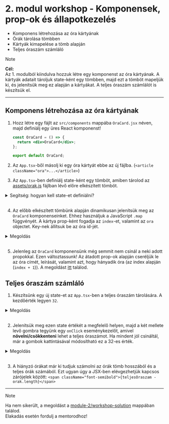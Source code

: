 # 2. modul workshop - Komponensek, prop-ok és állapotkezelés

- Komponens létrehozása az óra kártyának
- Órák tárolása tömbben
- Kártyák kimapelése a tömb alapján
- Teljes óraszám számláló

> [!NOTE]  
> **Cél:**  
> Az 1. modulból kiindulva hozzuk létre egy komponenst az óra kártyának. A kártyák adatait tároljuk state-ként egy tömbben, majd ezt a tömböt mapeljük ki, és jelenítsük meg ez alapján a kártyákat. A teljes óraszám számlálót is készítsük el.

<hr />

## Komponens létrehozása az óra kártyának

1. Hozz létre egy fájlt az `src/components` mappába `OraCard.jsx` néven, majd definiálj egy üres React komponenst!

   ```jsx
   const OraCard = () => {
     return <div>OraCard</div>;
   };

   export default OraCard;
   ```

2. Az `App.tsx`-ből másolj ki egy óra kártyát ebbe az új fájlba. (`<article className="ora">...</article>`)

3. Az `App.tsx`-ben definiálj state-ként egy tömböt, amiben tárolod az [assets/orak.js](./assets/orak.js) fájlban lévő előre elkészített tömböt.

<details>
<summary>Segítség: hogyan kell state-et definiálni?</summary>

**Példa:**

```jsx
import { useState } from "react";

const App = () => {
  const [stateNeve, setStateNeve] = useState("kezdőérték");

  // további kód
  // return ...
};

export default App;
```

Neked az [assets/orak.js](./assets/orak.js) fájlban levő tömböt kell betenned a `"kezdőérték"` helyett, valamint valami beszédesebb nevet adni a state-nek.

</details>

<br />

4. Az előbb elkészített tömbünk alapján dinamikusan jelenítsük meg az `OraCard` komponenseinket. Ehhez használjuk a JavaScript `.map` függvényét. A kártya prop-ként fogadja az `index`-et, valamint az `ora` objectet. Key-nek állítsuk be az óra id-jét.

<details>
<summary>Megoldás</summary>

```jsx
<section className="ora-grid">
  {orak.map((ora, index) => (
    <OraCard key={ora.id} ora={ora} index={index} />
  ))}
</section>
```

Ne felejtsük importálni az `OraCard`-ot!

```jsx
import OraCard from "./components/OraCard";
```

</details>

<br />

5. Jelenleg az `OraCard` komponensünk még semmit nem csinál a neki adott propokkal. Ezen változtassunk! Az átadott prop-ok alapján cseréljük le az óra címét, leírását, valamint azt, hogy hányadik óra (az index alapján (`index + 1`)). A megoldást [itt](./workshop-solution/src/components/OraCard.jsx) találod.

## Teljes óraszám számláló

1. Készítsünk egy új state-et az `App.tsx`-ben a teljes óraszám tárolására. A kezdőérték legyen `32`.

<details>
<summary>Megoldás</summary>

```jsx
const [teljesOraszam, setTeljesOraszam] = useState(32);
```

</details>

<br />

2. Jelenítsük meg ezen state értékét a megfelelő helyen, majd a két mellete levő gombra tegyünk egy `onClick` eseménykezelőt, amivel **növelni/csökkenteni** lehet a teljes óraszámot. Ha mindent jól csináltál, már a gombok kattintásával módosítható ez a 32-es érték.

<details>
<summary>Megoldás</summary>

```jsx
<button className="icon-button" onClick={() => setTeljesOraszam(prev => prev + 1)}>+</button>
<span className="font-semibold">{teljesOraszam}</span>
<button className="icon-button" onClick={() => setTeljesOraszam(prev => Math.max(prev - 1, 0))}>-</button>
```

</details>

<br />

3. A hiányzó órákat már ki tudjuk számolni az órák tömb hosszából és a teljes órák számából. Ezt ugyan úgy a JSX-ben elévgezhetjük kapcsos zárójelek között: `<span className="font-semibold">{teljesOraszam - orak.length}</span>`

<hr />

> [!NOTE]  
> Ha nem sikerült, a megoldást a [module-2/workshop-solution](./workshop-solution/) mappában találod.  
> Elakadás esetén fordulj a mentorodhoz!
